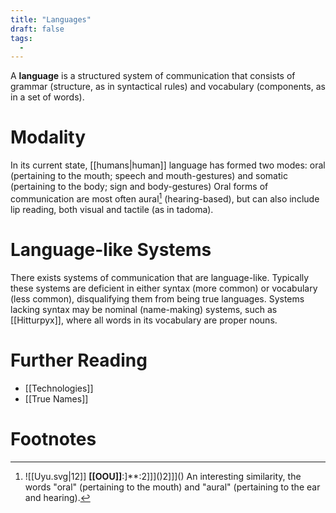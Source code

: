 ```yaml
---
title: "Languages"
draft: false
tags:
  - 
---
```


A **language** is a structured system of communication that consists of grammar (structure, as in syntactical rules) and vocabulary (components, as in a set of words).

# Modality
In its current state, [[humans|human]] language has formed two modes: oral (pertaining to the mouth; speech and mouth-gestures) and somatic (pertaining to the body; sign and body-gestures) Oral forms of communication are most often aural[^oral] (hearing-based), but can also include lip reading, both visual and tactile (as in tadoma).

# Language-like Systems
There exists systems of communication that are language-like. Typically these systems are deficient in either syntax (more common) or vocabulary (less common), disqualifying them from being true languages. Systems lacking syntax may be nominal (name-making) systems, such as [[Hitturpyx]], where all words in its vocabulary are proper nouns.

# Further Reading
- [[Technologies]]
- [[True Names]]

# Footnotes
[^oral]:![[Uyu.svg|12]] **[[OOU]]**:]**:2]]](<OOU>)2]]](<OOU>) An interesting similarity, the words "oral" (pertaining to the mouth) and "aural" (pertaining to the ear and hearing).